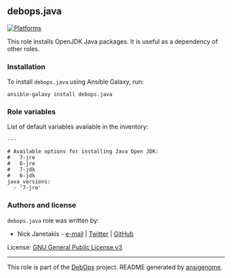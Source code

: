## debops.java

[![Platforms](http://img.shields.io/badge/platforms-debian%20|%20ubuntu-lightgrey.svg)](#)

This role installs OpenJDK Java packages. It is useful as a dependency of
other roles.

### Installation

To install `debops.java` using Ansible Galaxy, run:

    ansible-galaxy install debops.java




### Role variables

List of default variables available in the inventory:

    ---
    
    # Available options for installing Java Open JDK:
    #   7-jre
    #   6-jre
    #   7-jdk
    #   6-jdk
    java_versions:
      - '7-jre'





### Authors and license

`debops.java` role was written by:

- Nick Janetakis - [e-mail](mailto:nick.janetakis@gmail.com) | [Twitter](https://twitter.com/nickjanetakis) | [GitHub](https://github.com/nickjj)


License: [GNU General Public License v3](https://tldrlegal.com/license/gnu-general-public-license-v3-(gpl-3))


***

This role is part of the [DebOps](http://debops.org/) project. README generated by [ansigenome](https://github.com/nickjj/ansigenome/).

